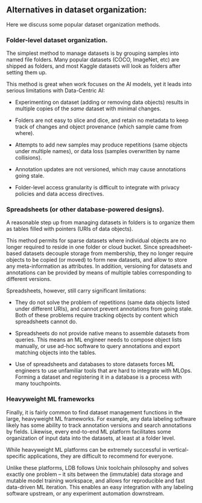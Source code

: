 ## Alternatives in dataset organization: ##

Here we discuss some popular dataset organization methods.

### Folder-level dataset organization. ###

The simplest method to manage datasets is by grouping samples into named file folders. Many popular datasets (COCO, ImageNet, etc) are shipped as folders, and most Kaggle datasets will look as folders after setting them up.

This method is great when work focuses on the AI models, yet it leads into serious limitations with Data-Centric AI:

* Experimenting on dataset (adding or removing data objects) results in multiple copies of the *same* dataset with minimal changes.

* Folders are not easy to slice and dice, and retain no metadata to keep track of changes and object provenance (which sample came from where). 

* Attempts to add new samples may produce repetitions (same objects under multiple names), or data loss (samples overwritten by name collisions).

* Annotation updates are not versioned, which may cause annotations going stale.

* Folder-level access granularity is difficult to integrate with privacy policies and data access directives.

### Spreadsheets (or other database-powered designs). ###

A reasonable step up from managing datasets in folders is to organize them as tables filled with pointers (URIs of data objects). 

This method permits for sparse datasets where individual objects are no longer required to reside in one folder or cloud bucket. Since spreadsheet-based datasets decouple storage from membership, they no longer require objects to be copied (or moved) to form new datasets, and allow to store any meta-information as attributes. In addition, versioning for datasets and annotations can be provided by means of multiple tables corresponding to different versions.

Spreadsheets, however, still carry significant limitations: 

* They do not solve the problem of repetitions (same data objects listed under different URIs), and cannot prevent annotations from going stale. Both of these problems require tracking objects by content which spreadsheets cannot do.

* Spreadsheets do not provide native means to assemble datasets from queries. This means an ML engineer needs to compose object lists manually, or use ad-hoc software to query annotations and export matching objects into the tables.

* Use of spreadsheets and databases to store datasets forces ML engineers to use unfamiliar tools that are hard to integrate with MLOps. Forming a dataset and registering it in a database is a process with many touchpoints.

### Heavyweight ML frameworks ###

Finally, it is fairly common to find dataset management functions in the large, heavyweight ML frameworks. For example, any data labeling software likely has some ability to track annotation versions and search annotations by fields. Likewise, every end-to-end ML platform facilitates some organization of input data into the datasets, at least at a folder level. 

While heavyweight ML platforms can be extremely successful in vertical-specific applications, they are difficult to recommend for everyone.

Unlike these platforms, LDB follows Unix toolchain philosophy and solves exactly one problem – it sits between the (immutable) data storage and mutable model training workspace, and allows for reproducible and fast data-driven ML iteration. This enables an easy integration with any labeling software upstream, or any experiment automation downstream.
